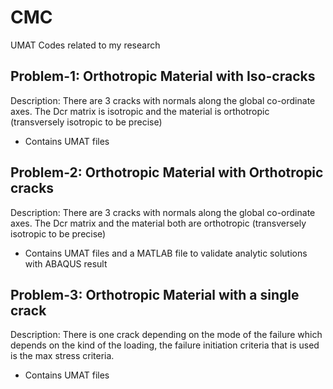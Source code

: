 # CMC
UMAT Codes related to my research


## Problem-1: Orthotropic Material with Iso-cracks
Description: There are 3 cracks with normals along the global co-ordinate axes. The Dcr matrix is isotropic and the material is orthotropic (transversely isotropic to be precise)

* Contains UMAT files

## Problem-2: Orthotropic Material with Orthotropic cracks
Description: There are 3 cracks with normals along the global co-ordinate axes. The Dcr matrix and the material both are orthotropic (transversely isotropic to be precise)

* Contains UMAT files and a MATLAB file to validate analytic solutions with ABAQUS result

## Problem-3: Orthotropic Material with a single crack
Description: There is one crack depending on the mode of the failure which depends on the kind of the loading, the failure initiation criteria that is used is the max stress criteria. 

* Contains UMAT files
